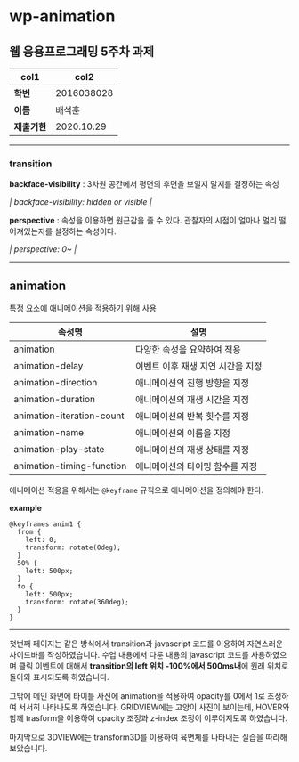 # wp-animation
## 웹 응용프로그래밍 5주차 과제 
|col1|col2|
|---|---|
|**학번**|2016038028|
|**이름**|배석훈|
|**제출기한**|2020.10.29|

---

### transition

**backface-visibility** : 3차원 공간에서 평면의 후면을 보일지 말지를 결정하는 속성

<i>| backface-visibility: hidden or visible |</i>

**perspective** : 속성을 이용하면 원근감을 줄 수 있다. 관찰자의 시점이 얼마나 멀리 떨어져있는지를 설정하는 속성이다.

<i> | perspective: 0~ | </i>

---

## animation

특정 요소에 애니메이션을 적용하기 위해 사용

|속성명|설명|
|---|---|
|animation|다양한 속성을 요약하여 적용|
|animation-delay|이벤트 이후 재생 지연 시간을 지정|
|animation-direction|애니메이션의 진행 방향을 지정|
|animation-duration|애니메이션의 재생 시간을 지정|
|animation-iteration-count|애니메이션의 반복 횟수를 지정|
|animation-name|애니메이션의 이름을 지정|
|animation-play-state|애니메이션의 재생 상태를 지정|
|animation-timing-function|애니메이션의 타이밍 함수를 지정|

애니메이션 적용을 위해서는 `@keyframe` 규칙으로 애니메이션을 정의해야 한다.

**example**

```
@keyframes anim1 { 
  from {
    left: 0;
    transform: rotate(0deg);
  }
  50% {
    left: 500px;
  }
  to {
    left: 500px;
    transform: rotate(360deg);
  }
}
```

---

첫번째 페이지는 같은 방식에서 transition과 javascript 코드를 이용하여 자연스러운 사이드바를 작성하였습니다.
수업 내용에서 다룬 내용의 javascript 코드를 사용하였으며 클릭 이벤트에 대해서
**transition의 left 위치 -100%에서 500ms내**에 원래 위치로 돌아와 표시되도록 하였습니다.

그밖에 메인 화면에 타이틀 사진에 animation을 적용하여 opacity를 0에서 1로 조정하여 서서히 나타나도록 하였습니다.
GRIDVIEW에는 고양이 사진이 보이는데, HOVER와 함께 trasform을 이용하여 opacity 조정과 z-index 조정이 이루어지도록 하였습니다.

마지막으로 3DVIEW에는 transform3D를 이용하여 육면체를 나타내는 실습을 따라해보았습니다.